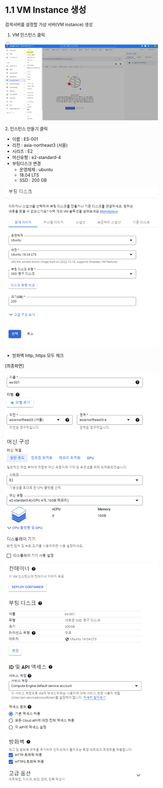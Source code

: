 # 1.1 VM Instance 생성

검색서버를 설정할 가상 서버(VM instance) 생성

1. VM 인스턴스 클릭

![](<../.gitbook/assets/image (30).png>)

2\. 인스턴스 만들기 클릭

* 이름 : ES-001
* 리전 : asia-northeast3 (서울)
* 시리즈 : E2
* 머신유형 : e2-standard-4
* 부팅디스크 변경
  * 운영체제 : ubuntu
  * 18.04 LTS
  * SSD : 200 GB

![](<../.gitbook/assets/image (32).png>)

* 방화벽 http, https 모두 체크

\[최종화면]



![](<../.gitbook/assets/image (15).png>)![](<../.gitbook/assets/image (15) (2).png>)
